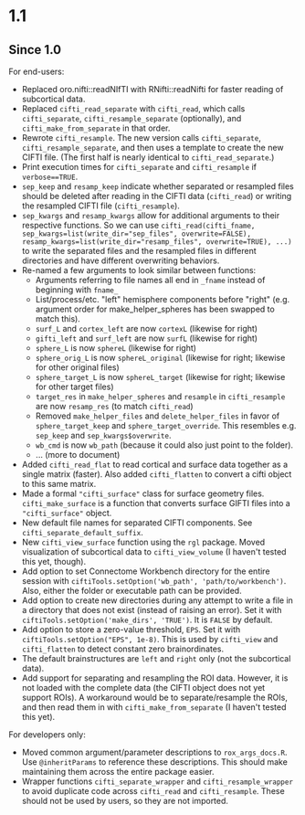 # 1.1

## Since 1.0

For end-users:

* Replaced oro.nifti::readNIfTI with RNifti::readNifti for faster reading of subcortical data.
* Replaced `cifti_read_separate` with `cifti_read`, which calls `cifti_separate`, `cifti_resample_separate` (optionally), and `cifti_make_from_separate` in that order. 
* Rewrote `cifti_resample`. The new version calls `cifti_separate`, `cifti_resample_separate`, and then uses a template to create the new CIFTI file. (The first half is nearly identical to `cifti_read_separate`.)
* Print execution times for `cifti_separate` and `cifti_resample` if `verbose==TRUE`.
* `sep_keep` and `resamp_keep` indicate whether separated or resampled files should be deleted after reading in the CIFTI data (`cifti_read`) or writing the resampled CIFTI file (`cifti_resample`). 
* `sep_kwargs` and `resamp_kwargs` allow for additional arguments to their respective functions. So we can use `cifti_read(cifti_fname, sep_kwargs=list(write_dir="sep_files", overwrite=FALSE), resamp_kwargs=list(write_dir="resamp_files", overwrite=TRUE), ...)` to write the separated files and the resampled files in different directories and have different overwriting behaviors.
* Re-named a few arguments to look similar between functions:
    * Arguments referring to file names all end in `_fname` instead of beginning with `fname_`
    * List/process/etc. "left" hemisphere components before "right" (e.g. argument order for make_helper_spheres has been swapped to match this).
    * `surf_L` and `cortex_left` are now `cortexL` (likewise for right)
    * `gifti_left` and `surf_left` are now `surfL` (likewise for right)
    * `sphere_L` is now `sphereL` (likewise for right)
    * `sphere_orig_L` is now `sphereL_original` (likewise for right; likewise for other original files)
    * `sphere_target_L` is now `sphereL_target` (likewise for right; likewise for other target files)
    * `target_res` in `make_helper_spheres` and `resample` in `cifti_resample` are now `resamp_res` (to match `cifti_read`)
    * Removed `make_helper_files` and `delete_helper_files` in favor of `sphere_target_keep` and `sphere_target_override`. This resembles e.g. `sep_keep` and `sep_kwargs$overwrite`. 
    * `wb_cmd` is now `wb_path` (because it could also just point to the folder).
    * ... (more to document)
* Added `cifti_read_flat` to read cortical and surface data together as a single matrix (faster). Also added `cifti_flatten` to convert a cifti object to this same matrix.
* Made a formal `"cifti_surface"` class for surface geometry files. `cifti_make_surface` is a function that converts surface GIFTI files into a `"cifti_surface"` object.
* New default file names for separated CIFTI components. See `cifti_separate_default_suffix`.
* New `cifti_view_surface` function using the `rgl` package. Moved visualization of subcortical data to `cifti_view_volume` (I haven't tested this yet, though).
* Add option to set Connectome Workbench directory for the entire session with `ciftiTools.setOption('wb_path', 'path/to/workbench')`. Also, either the folder or executable path can be provided.
* Add option to create new directories during any attempt to write a file in a directory that does not exist (instead of raising an error). Set it with `ciftiTools.setOption('make_dirs', 'TRUE')`. It is `FALSE` by default.
* Add option to store a zero-value threshold, `EPS`. Set it with `ciftiTools.setOption("EPS", 1e-8)`. This is used by `cifti_view` and `cifti_flatten` to detect constant zero brainordinates.
* The default brainstructures are `left` and `right` only (not the subcortical data).
* Add support for separating and resampling the ROI data. However, it is not loaded with the complete data (the CIFTI object does not yet support ROIs). A workaround would be to separate/resample the ROIs, and then read them in with `cifti_make_from_separate` (I haven't tested this yet).

For developers only:

* Moved common argument/parameter descriptions to `rox_args_docs.R`. Use `@inheritParams` to reference these descriptions. This should make maintaining them across the entire package easier.
* Wrapper functions `cifti_separate_wrapper` and `cifti_resample_wrapper` to avoid duplicate code across `cifti_read` and `cifti_resample`. These should not be used by users, so they are not imported.
